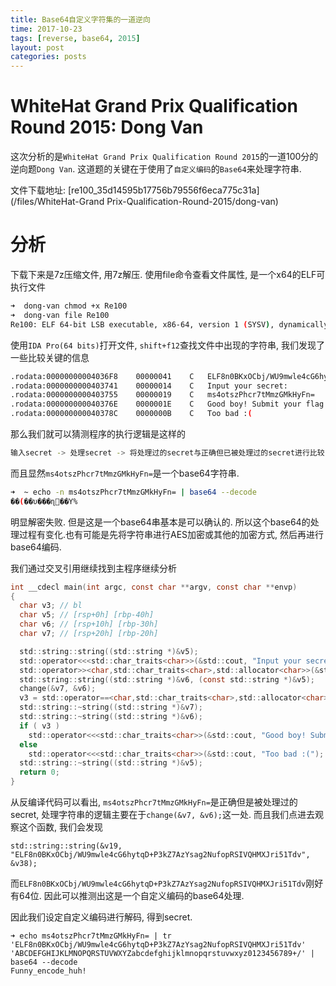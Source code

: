 ```yaml
---
title: Base64自定义字符集的一道逆向
time: 2017-10-23
tags: [reverse, base64, 2015]
layout: post
categories: posts
---
```


# WhiteHat Grand Prix Qualification Round 2015: Dong Van

这次分析的是`WhiteHat Grand Prix Qualification Round 2015`的一道100分的逆向题`Dong Van`. 这道题的关键在于使用了`自定义编码`的`Base64`来处理字符串.

文件下载地址: [re100_35d14595b17756b79556f6eca775c31a](/files/WhiteHat-Grand Prix-Qualification-Round-2015/dong-van)


# 分析

下载下来是7z压缩文件, 用7z解压. 使用file命令查看文件属性, 是一个x64的ELF可执行文件
```bash
➜  dong-van chmod +x Re100
➜  dong-van file Re100
Re100: ELF 64-bit LSB executable, x86-64, version 1 (SYSV), dynamically linked, interpreter /lib64/ld-linux-x86-64.so.2, for GNU/Linux 2.6.24, BuildID[sha1]=6c7c0504ab2f342427f59846298e97f9e4fbb98f, not stripped
```

使用`IDA Pro(64 bits)`打开文件, `shift+f12`查找文件中出现的字符串, 我们发现了一些比较关键的信息

``` bash
.rodata:00000000004036F8	00000041	C	ELF8n0BKxOCbj/WU9mwle4cG6hytqD+P3kZ7AzYsag2NufopRSIVQHMXJri51Tdv
.rodata:0000000000403741	00000014	C	Input your secret: 
.rodata:0000000000403755	00000019	C	ms4otszPhcr7tMmzGMkHyFn=
.rodata:000000000040376E	0000001E	C	Good boy! Submit your flag :)
.rodata:000000000040378C	0000000B	C	Too bad :(
```

那么我们就可以猜测程序的执行逻辑是这样的

```bash
输入secret -> 处理secret -> 将处理过的secret与正确但已被处理过的secret进行比较 -> 根据比较结果输出提示信息.
```
而且显然`ms4otszPhcr7tMmzGMkHyFn=`是一个base64字符串. 

```bash
➜  ~ echo -n ms4otszPhcr7tMmzGMkHyFn= | base64 --decode 
��(��υ���ɳ��Y%                                    
```
明显解密失败. 但是这是一个base64串基本是可以确认的. 所以这个base64的处理过程有变化.也有可能是先将字符串进行AES加密或其他的加密方式, 然后再进行base64编码.

我们通过交叉引用继续找到主程序继续分析

``` c 
int __cdecl main(int argc, const char **argv, const char **envp)
{
  char v3; // bl
  char v5; // [rsp+0h] [rbp-40h]
  char v6; // [rsp+10h] [rbp-30h]
  char v7; // [rsp+20h] [rbp-20h]

  std::string::string((std::string *)&v5);
  std::operator<<<std::char_traits<char>>(&std::cout, "Input your secret: ");
  std::operator>><char,std::char_traits<char>,std::allocator<char>>(&std::cin, &v5);
  std::string::string((std::string *)&v6, (const std::string *)&v5);
  change(&v7, &v6);
  v3 = std::operator==<char,std::char_traits<char>,std::allocator<char>>(&v7, "ms4otszPhcr7tMmzGMkHyFn=");
  std::string::~string((std::string *)&v7);
  std::string::~string((std::string *)&v6);
  if ( v3 )
    std::operator<<<std::char_traits<char>>(&std::cout, "Good boy! Submit your flag :)");
  else
    std::operator<<<std::char_traits<char>>(&std::cout, "Too bad :(");
  std::string::~string((std::string *)&v5);
  return 0;
}
```

从反编译代码可以看出, `ms4otszPhcr7tMmzGMkHyFn=`是正确但是被处理过的secret, 处理字符串的逻辑主要在于`change(&v7, &v6);`这一处. 而且我们点进去观察这个函数, 我们会发现

```
std::string::string(&v19, "ELF8n0BKxOCbj/WU9mwle4cG6hytqD+P3kZ7AzYsag2NufopRSIVQHMXJri51Tdv", &v38);
```

而`ELF8n0BKxOCbj/WU9mwle4cG6hytqD+P3kZ7AzYsag2NufopRSIVQHMXJri51Tdv`刚好有64位. 因此可以推测出这是一个自定义编码的base64处理. 

因此我们设定自定义编码进行解码, 得到secret.

```
➜ echo ms4otszPhcr7tMmzGMkHyFn= | tr 'ELF8n0BKxOCbj/WU9mwle4cG6hytqD+P3kZ7AzYsag2NufopRSIVQHMXJri51Tdv' 'ABCDEFGHIJKLMNOPQRSTUVWXYZabcdefghijklmnopqrstuvwxyz0123456789+/' | base64 --decode
Funny_encode_huh!
```